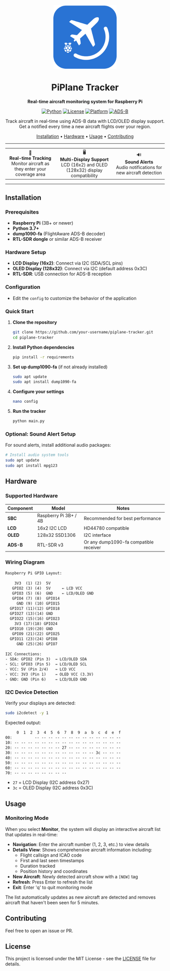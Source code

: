 <div align="center">
  <img src="public/logo.svg" alt="PiPlane Tracker" width="200"/>
  
  # PiPlane Tracker
  
  **Real-time aircraft monitoring system for Raspberry Pi**
  
  [![Python](https://img.shields.io/badge/Python-3.7+-blue.svg)](https://www.python.org/downloads/)
  [![License](https://img.shields.io/badge/License-MIT-green.svg)](LICENSE)
  [![Platform](https://img.shields.io/badge/Platform-Raspberry%20Pi-red.svg)](https://www.raspberrypi.org/)
  [![ADS-B](https://img.shields.io/badge/ADS--B-dump1090--fa-orange.svg)](https://github.com/flightaware/dump1090)
  
  Track aircraft in real-time using ADS-B data with LCD/OLED display support. Get a notified every time a new aircraft flights over your region.
  
  [Installation](#installation) • [Hardware](#hardware) • [Usage](#usage) • [Contributing](#contributing)
</div>

---

<div align="center">
  <table>
    <tr>
      <td align="center">
        📡
        <br><strong>Real-time Tracking</strong>
        <br>Monitor aircraft as they enter your coverage area
      </td>
      <td align="center">
        🖥️
        <br><strong>Multi-Display Support</strong>
        <br>LCD (16x2) and OLED (128x32) display compatibility
      </td>
      <td align="center">
        🔊
        <br><strong>Sound Alerts</strong>
        <br>Audio notifications for new aircraft detection
      </td>
    </tr>
  </table>
</div>

---

## Installation

### Prerequisites

- **Raspberry Pi** (3B+ or newer)
- **Python 3.7+**
- **dump1090-fa** (FlightAware ADS-B decoder)
- **RTL-SDR dongle** or similar ADS-B receiver

### Hardware Setup

- **LCD Display (16x2)**: Connect via I2C (SDA/SCL pins)
- **OLED Display (128x32)**: Connect via I2C (default address 0x3C)
- **RTL-SDR**: USB connection for ADS-B reception

### Configuration
- Edit the `config` to customize the behavior of the application

### Quick Start

1. **Clone the repository**
   ```bash
   git clone https://github.com/your-username/piplane-tracker.git
   cd piplane-tracker
   ```

2. **Install Python dependencies**
   ```bash
   pip install -r requirements
   ```

3. **Set up dump1090-fa** (if not already installed)
   ```bash
   sudo apt update
   sudo apt install dump1090-fa
   ```

4. **Configure your settings**
   ```bash
   nano config
   ```

5. **Run the tracker**
   ```bash
   python main.py
   ```

### Optional: Sound Alert Setup

For sound alerts, install additional audio packages:

```bash
# Install audio system tools
sudo apt update
sudo apt install mpg123
```

## Hardware

### Supported Hardware

| Component | Model                 | Notes                                  |
| --------- | --------------------- | -------------------------------------- |
| **SBC**   | Raspberry Pi 3B+ / 4B | Recommended for best performance       |
| **LCD**   | 16x2 I2C LCD          | HD44780 compatible                     |
| **OLED**  | 128x32 SSD1306        | I2C interface                          |
| **ADS-B** | RTL-SDR v3            | Or any dump1090-fa compatible receiver |

### Wiring Diagram

```
Raspberry Pi GPIO Layout:
                     
    3V3  (1) (2)  5V     
   GPIO2 (3) (4)  5V     ← LCD VCC
   GPIO3 (5) (6)  GND    ← LCD/OLED GND  
   GPIO4 (7) (8)  GPIO14
     GND (9) (10) GPIO15
  GPIO17 (11)(12) GPIO18
  GPIO27 (13)(14) GND
  GPIO22 (15)(16) GPIO23
    3V3 (17)(18) GPIO24
  GPIO10 (19)(20) GND
   GPIO9 (21)(22) GPIO25
  GPIO11 (23)(24) GPIO8
     GND (25)(26) GPIO7

I2C Connections:
- SDA: GPIO2 (Pin 3)  → LCD/OLED SDA
- SCL: GPIO3 (Pin 5)  → LCD/OLED SCL
- VCC: 5V (Pin 2/4)   → LCD VCC
- VCC: 3V3 (Pin 1)    → OLED VCC (3.3V)
- GND: GND (Pin 6)    → LCD/OLED GND
```

### I2C Device Detection

Verify your displays are detected:

```bash
sudo i2cdetect -y 1
```

Expected output:
```
     0  1  2  3  4  5  6  7  8  9  a  b  c  d  e  f
00:          -- -- -- -- -- -- -- -- -- -- -- -- -- 
10: -- -- -- -- -- -- -- -- -- -- -- -- -- -- -- -- 
20: -- -- -- -- -- -- -- 27 -- -- -- -- -- -- -- -- 
30: -- -- -- -- -- -- -- -- -- -- -- -- 3c -- -- -- 
40: -- -- -- -- -- -- -- -- -- -- -- -- -- -- -- -- 
50: -- -- -- -- -- -- -- -- -- -- -- -- -- -- -- -- 
60: -- -- -- -- -- -- -- -- -- -- -- -- -- -- -- -- 
70: -- -- -- -- -- -- -- --
```
- `27` = LCD Display (I2C address 0x27)
- `3c` = OLED Display (I2C address 0x3C)


## Usage

### Monitoring Mode

When you select **Monitor**, the system will display an interactive aircraft list that updates in real-time:

- **Navigation**: Enter the aircraft number (1, 2, 3, etc.) to view details
- **Details View**: Shows comprehensive aircraft information including:
  - Flight callsign and ICAO code
  - First and last seen timestamps
  - Duration tracked
  - Position history and coordinates
- **New Aircraft**: Newly detected aircraft show with a `[NEW]` tag
- **Refresh**: Press Enter to refresh the list
- **Exit**: Enter 'q' to quit monitoring mode

The list automatically updates as new aircraft are detected and removes aircraft that haven't been seen for 5 minutes.

## Contributing

Feel free to open an issue or PR.

## License

This project is licensed under the MIT License - see the [LICENSE](LICENSE) file for details.
